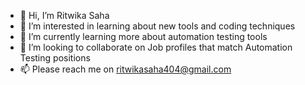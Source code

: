 - 👋 Hi, I’m Ritwika Saha
- 👀 I’m interested in learning about new tools and coding techniques
- 🌱 I’m currently learning more about automation testing tools 
- 💞️ I’m looking to collaborate on Job profiles that match Automation Testing positions
- 📫 Please reach me on ritwikasaha404@gmail.com

<!---
ritwika404/ritwika404 is a ✨ special ✨ repository because its `README.md` (this file) appears on your GitHub profile.
You can click the Preview link to take a look at your changes.
--->

